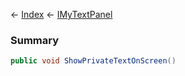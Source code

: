 ← [Index](Api-Index) ← [IMyTextPanel](Sandbox.ModAPI.Ingame.IMyTextPanel)

### Summary

```csharp
public void ShowPrivateTextOnScreen()
```

